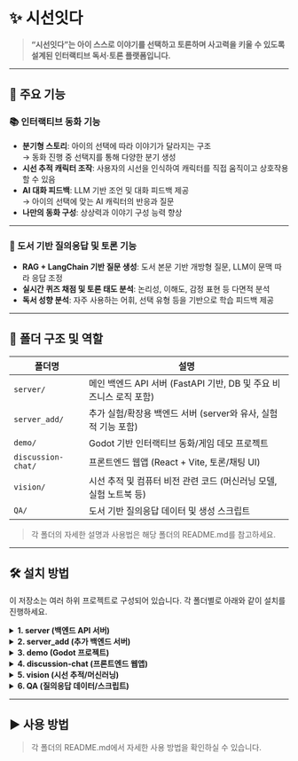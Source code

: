 # ✨ 시선잇다

> **“시선잇다”는 아이 스스로 이야기를 선택하고 토론하며 사고력을 키울 수 있도록 설계된 인터랙티브 독서·토론 플랫폼입니다.**

---

## 🚀 주요 기능

### 📚 인터랙티브 동화 기능
- **분기형 스토리**: 아이의 선택에 따라 이야기가 달라지는 구조  
  → 동화 진행 중 선택지를 통해 다양한 분기 생성
- **시선 추적 캐릭터 조작**: 사용자의 시선을 인식하여 캐릭터를 직접 움직이고 상호작용할 수 있음
- **AI 대화 피드백**: LLM 기반 조언 및 대화 피드백 제공  
  → 아이의 선택에 맞는 AI 캐릭터의 반응과 질문
- **나만의 동화 구성**: 상상력과 이야기 구성 능력 향상

---

### 💬 도서 기반 질의응답 및 토론 기능
- **RAG + LangChain 기반 질문 생성**: 도서 본문 기반 개방형 질문, LLM이 문맥 따라 응답 조정
- **실시간 퀴즈 채점 및 토론 태도 분석**: 논리성, 이해도, 감정 표현 등 다면적 분석
- **독서 성향 분석**: 자주 사용하는 어휘, 선택 유형 등을 기반으로 학습 피드백 제공

---

## 📁 폴더 구조 및 역할

| 폴더명             | 설명                                                         |
|--------------------|------------------------------------------------------------|
| `server/`          | 메인 백엔드 API 서버 (FastAPI 기반, DB 및 주요 비즈니스 로직 포함) |
| `server_add/`      | 추가 실험/확장용 백엔드 서버 (server와 유사, 실험적 기능 포함)    |
| `demo/`            | Godot 기반 인터랙티브 동화/게임 데모 프로젝트                  |
| `discussion-chat/` | 프론트엔드 웹앱 (React + Vite, 토론/채팅 UI)                  |
| `vision/`          | 시선 추적 및 컴퓨터 비전 관련 코드 (머신러닝 모델, 실험 노트북 등) |
| `QA/`              | 도서 기반 질의응답 데이터 및 생성 스크립트                     |

> 각 폴더의 자세한 설명과 사용법은 해당 폴더의 README.md를 참고하세요.

---

## 🛠️ 설치 방법

이 저장소는 여러 하위 프로젝트로 구성되어 있습니다. 각 폴더별로 아래와 같이 설치를 진행하세요.

<details>
<summary><b>1. server (백엔드 API 서버)</b></summary>

```bash
cd server
pip install -r requirements.txt
```
</details>

<details>
<summary><b>2. server_add (추가 백엔드 서버)</b></summary>

```bash
cd server_add
pip install -r requirements.txt  # requirements.txt가 있을 경우
```
</details>

<details>
<summary><b>3. demo (Godot 프로젝트)</b></summary>

Godot 엔진(권장 버전 4.x) 설치 후, Godot에서 demo 폴더를 열어 실행하세요.
</details>

<details>
<summary><b>4. discussion-chat (프론트엔드 웹앱)</b></summary>

```bash
cd discussion-chat
npm install
npm run dev
```
</details>

<details>
<summary><b>5. vision (시선 추적/머신러닝)</b></summary>

```bash
cd vision
pip install -r requirements.txt
```
</details>

<details>
<summary><b>6. QA (질의응답 데이터/스크립트)</b></summary>

(추가 예정)
</details>

---

## ▶️ 사용 방법

> 각 폴더의 README.md에서 자세한 사용 방법을 확인하실 수 있습니다.


